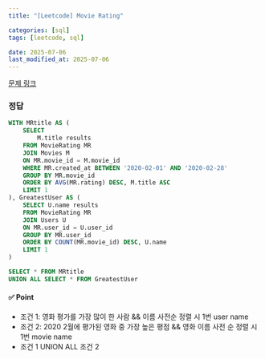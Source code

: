 ```yaml
---
title: "[Leetcode] Movie Rating"

categories: [sql]
tags: [leetcode, sql]

date: 2025-07-06
last_modified_at: 2025-07-06
---
```

[문제 링크](https://leetcode.com/problems/movie-rating/description/?envType=study-plan-v2&envId=top-sql-50)

### 정답
```sql
WITH MRtitle AS (
    SELECT 
        M.title results
    FROM MovieRating MR
    JOIN Movies M
    ON MR.movie_id = M.movie_id
    WHERE MR.created_at BETWEEN '2020-02-01' AND '2020-02-28'
    GROUP BY MR.movie_id
    ORDER BY AVG(MR.rating) DESC, M.title ASC
    LIMIT 1
), GreatestUser AS (
    SELECT U.name results
    FROM MovieRating MR
    JOIN Users U
    ON MR.user_id = U.user_id
    GROUP BY MR.user_id
    ORDER BY COUNT(MR.movie_id) DESC, U.name
    LIMIT 1
)

SELECT * FROM MRtitle
UNION ALL SELECT * FROM GreatestUser
```

#### ✅ Point
- 조건 1: 영화 평가를 가장 많이 한 사람 && 이름 사전순 정렬 시 1번 user name
- 조건 2: 2020 2월에 평가된 영화 중 가장 높은 평점 && 영화 이름 사전 순 정렬 시 1번 movie name
- 조건 1 UNION ALL 조건 2